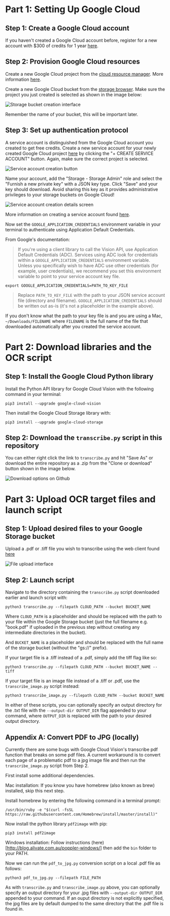 # Part 1: Setting Up Google Cloud

## Step 1: Create a Google Cloud account
If you haven't created a Google Cloud account before, register for a new account with $300 of credits for 1 year [here](https://console.cloud.google.com/freetrial). 

## Step 2: Provision Google Cloud resources
Create a new Google Cloud project from the [cloud resource manager](https://console.cloud.google.com/cloud-resource-manager). More information [here](https://cloud.google.com/resource-manager/docs/creating-managing-projects).

Create a new Google Cloud bucket from the [storage browser](https://console.cloud.google.com/storage/browser). Make sure the project you just created is selected as shown in the image below:

![Storage bucket creation interface](readme_assets/image1.png)

Remember the name of your bucket, this will be important later.

## Step 3: Set up authentication protocol
A service account is distinguished from the Google Cloud account you created to get free credits. Create a new service account for your newly created Google Cloud project [here](https://console.cloud.google.com/iam-admin/serviceaccounts) by clicking the "+ CREATE SERVICE ACCOUNT" button. Again, make sure the correct project is selected.

![Service account creation button](readme_assets/image2.png)

Name your account, add the "Storage - Storage Admin" role and select the "Furnish a new private key" with a JSON key type. Click "Save" and your key should download. Avoid sharing this key as it provides administrative privileges to your storage buckets on Google Cloud!

![Service account creation details screen](readme_assets/image3.png)

More information on creating a service account found [here](https://cloud.google.com/iam/docs/creating-managing-service-accounts#creating_a_service_account).

Now set the `GOOGLE_APPLICATION_CREDENTIALS` environment variable in your terminal to authenticate using Application Default Credentials.

From Google's documentation:

>If you're using a client library to call the Vision API, use Application Default Credentials (ADC). Services using ADC look for credentials within a `GOOGLE_APPLICATION_CREDENTIALS` environment variable. Unless you specifically wish to have ADC use other credentials (for example, user credentials), we recommend you set this environment variable to point to your service account key file.

`export GOOGLE_APPLICATION_CREDENTIALS=PATH_TO_KEY_FILE`

>Replace `PATH_TO_KEY_FILE` with the path to your JSON service account file (directory and filename). `GOOGLE_APPLICATION_CREDENTIALS` should be written out as-is (it's not a placeholder in the example above).

If you don't know what the path to your key file is and you are using a Mac, `~/Downloads/FILENAME` where `FILENAME` is the full name of the file that downloaded automatically after you created the service account.


# Part 2: Download libraries and the OCR script

## Step 1: Install the Google Cloud Python library 
Install the Python API library for Google Cloud Vision with the following command in your terminal:

    pip3 install --upgrade google-cloud-vision

Then install the Google Cloud Storage library with:

    pip3 install --upgrade google-cloud-storage

## Step 2: Download the `transcribe.py` script in this repository
You can either right click the link to `transcribe.py` and hit "Save As" or download the entire repository as a .zip from the "Clone or download" button shown in the image below.

![Download options on Github](readme_assets/image4.png)

# Part 3: Upload OCR target files and launch script

## Step 1: Upload desired files to your Google Storage bucket
Upload a .pdf or .tiff file you wish to transcribe using the web client found [here](https://console.cloud.google.com/storage/browser)

![File upload interface](readme_assets/image5.png)

## Step 2: Launch script
Navigate to the directory containing the `transcribe.py` script downloaded earlier and launch script with:

    python3 transcribe.py --filepath CLOUD_PATH --bucket BUCKET_NAME

Where `CLOUD_PATH` is a placeholder and should be replaced with the path to your file within the Google Storage bucket (just the full filename e.g. "book.pdf" if uploaded in the previous step without creating any intermediate directories in the bucket). 

And `BUCKET_NAME` is a placeholder and should be replaced with the full name of the storage bucket (without the "gs://" prefix).

If your target file is a .tiff instead of a .pdf, simply add the tiff flag like so:

    python3 transcribe.py --filepath CLOUD_PATH --bucket BUCKET_NAME --tiff

If your target file is an image file instead of a .tiff or .pdf, use the `transcribe_image.py` script instead:

    python3 transcribe_image.py --filepath CLOUD_PATH --bucket BUCKET_NAME

In either of these scripts, you can optionally specify an output directory for the .txt file with the `--output-dir OUTPUT_DIR` flag appended to your command, where `OUTPUT_DIR` is replaced with the path to your desired output directory.

## Appendix A: Convert PDF to JPG (locally)
Currently there are some bugs with Google Cloud Vision's transcribe pdf function that breaks on some pdf files. A current workaround is to convert each page of a problematic pdf to a jpg image file and then run the `transcribe_image.py` script from Step 2.

First install some additional dependencies.

Mac installation:
If you know you have homebrew (also known as brew) installed, skip this next step. 

Install homebrew by entering the following command in a terminal prompt:

    /usr/bin/ruby -e "$(curl -fsSL https://raw.githubusercontent.com/Homebrew/install/master/install)"

Now install the python library `pdf2image` with pip:

    pip3 install pdf2image

Windows installation:
Follow instructions (here)[http://blog.alivate.com.au/poppler-windows/] then add the `bin` folder to your PATH.

Now we can run the `pdf_to_jpg.py` conversion script on a local .pdf file as follows:

    python3 pdf_to_jpg.py --filepath FILE_PATH

As with `transcribe.py` and `transcribe_image.py` above, you can optionally specify an output directory for your .jpg files with `--output-dir OUTPUT_DIR` appended to your command. If an ouput directory is not explicitly specified, the jpg files are by default dumped to the same directory that the .pdf file is found in.